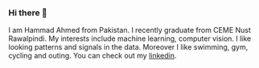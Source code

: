### Hi there 👋

I am Hammad Ahmed from Pakistan. I recently graduate from CEME Nust Rawalpindi. My interests include machine learning, computer vision. I like looking patterns and signals in the data. Moreover I like swimming, gym, cycling and outing. You can check out my [linkedin](www.linkedin.com/in/hammadhameed).
